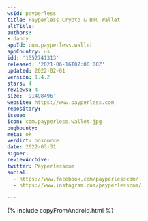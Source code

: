 ```yaml
---
wsId: payperless
title: Payperless Crypto & BTC Wallet
altTitle: 
authors: 
- danny
appId: com.payperless.wallet
appCountry: us
idd: '1552741313'
released: '2021-06-16T07:00:00Z'
updated: 2022-02-01
version: 1.4.2
stars: 4
reviews: 4
size: '91498496'
website: https://www.payperless.com
repository: 
issue: 
icon: com.payperless.wallet.jpg
bugbounty: 
meta: ok
verdict: nosource
date: 2022-03-31
signer: 
reviewArchive: 
twitter: Payperlesscom
social: 
  - https://www.facebook.com/payperlesscom/
  - https://www.instagram.com/payperlesscom/

---
```

{% include copyFromAndroid.html %}
